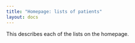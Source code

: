 ```yaml
---
title: "Homepage: lists of patients"
layout: docs
---
```


This describes each of the lists on the homepage.